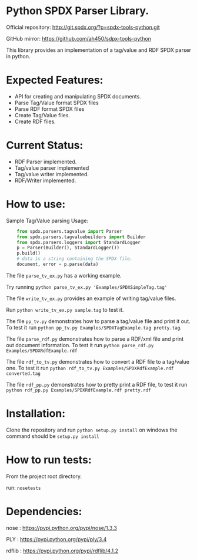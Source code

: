 Python SPDX Parser Library.
===========================

Official repository: http://git.spdx.org/?p=spdx-tools-python.git

GitHub mirror: https://github.com/ah450/sdpx-tools-python

This library provides an implementation of a tag/value and RDF SPDX parser in python.

Expected Features:
==================
* API for creating and manipulating SPDX documents.
* Parse Tag/Value format SPDX files
* Parse RDF format SPDX files
* Create Tag/Value files.
* Create RDF files.

Current Status:
===============
* RDF Parser implemented.
* Tag/value parser implemented
* Tag/value writer implemented.
* RDF/Writer implemented.


How to use:
===========
Sample Tag/Value parsing Usage:
```Python
    from spdx.parsers.tagvalue import Parser
    from spdx.parsers.tagvaluebuilders import Builder
    from spdx.parsers.loggers import StandardLogger
    p = Parser(Builder(), StandardLogger())
    p.build()
    # data is a string containing the SPDX file.
    document, error = p.parse(data)

```

The file `parse_tv_ex.py` has a working example.

Try running `python parse_tv_ex.py 'Examples/SPDXSimpleTag.tag' `

The file `write_tv_ex.py` provides an example of writing tag/value files.

Run `python write_tv_ex.py sample.tag` to test it.

The file `pp_tv.py` demonstrates how to parse a tag/value file and print it out.
To test it run `python pp_tv.py Examples/SPDXTagExample.tag pretty.tag`.

The file `parse_rdf.py` demonstrates how to parse a RDF/xml file and print out 
document information.
To test it run `python parse_rdf.py Examples/SPDXRdfExample.rdf`

The file `rdf_to_tv.py` demonstrates how to convert a RDF file to a tag/value one.
To test it run `python rdf_to_tv.py Examples/SPDXRdfExample.rdf converted.tag`

The file `rdf_pp.py` demonstrates how to pretty print a RDF file, 
to test it run `python rdf_pp.py Examples/SPDXRdfExample.rdf pretty.rdf`

Installation:
=============
Clone the repository and run `python setup.py install`
on windows the command should be `setup.py install`

How to run tests:
=================
From the project root directory.

run: `nosetests`

Dependencies:
=============
nose : https://pypi.python.org/pypi/nose/1.3.3

PLY : https://pypi.python.org/pypi/ply/3.4

rdflib : https://pypi.python.org/pypi/rdflib/4.1.2
